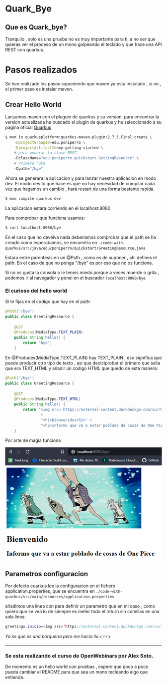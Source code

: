 # Quark_Bye

## Que es Quark_bye?

Tranquilo , solo es una prueba no es muy importante para ti, a no ser que quieras ver el proceso de un mono golpeando el teclado y que hace una API REST con quarkus.

# Pasos realizados

Se han realizado los pasos suponiendo que maven ya esta instalado , si no , el primer paso es instalar maven.

## Crear Hello World

Lanzamos maven con el pluguin de quarkus y su version, para encontrar la version actualizada he buscado el plugin de quarkus y he seleccionado a su pagina oficial [Quarkus](https://quarkus.io/guides/maven-tooling)

```bash
$ mvn io.quarkusplatform:quarkus-maven-plugin:2.7.5.Final:create \
    -DprojectGroupId=edu.poniperro \
    -DprojectArtifactId=my-getting-started \
    # para generar la clase REST
    -DclassName="edu.poniperro.quickstart.GettingResource" \
    # Primera ruta
    -Dpath="/bye"
```

Ahora se generara la aplicacion y para lanzar nuestra aplicacion en modo dev. El modo dev lo que hace es que no hay necesidad de compilar cada vez que hagamos un cambio , hará restart de una forma bastante rapida.

```bash
$ mvn compile quarkus dev
```

La aplicacion estara corriendo en el localhost:8080

Para comprobar que funciona usamos:

```bash
$ curl localhost:8080/bye
```

En el caso que no develva nada deberiamos comprobar que el path se ha creado como esperabamos, se encuentra en `./code-with-quarkus/src/java/edu/poniperro/quickstart/GreetingResource.java`

Estara entre parentesis en un @Path , como es de suponer , ahi defines el path. En el caso de que no ponga "/bye" es por eso que no os funciona.

Si no os gusta la consola o le teneis miedo porque a veces muerde o grita , podemos ir al navegador y ponel en el buscador `localhost:8080/bye`

### El curioso del hello world

Si te fijas en el codigo que hay en el path:

```Java
@Path("/bye")
public class GreetingResource {

    @GET
    @Produces(MediaType.TEXT_PLAIN)
    public String hello() {
        return "bye";
    }
```

En @Produces(MediaType.TEXT_PLAIN) hay TEXT_PLAIN , eso significa que puede producir otro tipo de texto , asi que deciciprobar el primero que salia que era TEXT_HTML y añadir un codigo HTML que quedo de esta manera:

```Java
@Path("/bye")
public class GreetingResource {

    @GET
    @Produces(MediaType.TEXT_HTML)
    public String hello() {
        return "<img src='https://external-content.duckduckgo.com/iu/?u=https%3A%2F%2F2img.net%2Fh%2F24.media.tumblr.com%2Ftumblr_lmjqalqtmX1qah4nko1_500.gif&f=1&nofb=1'%>"
                +
                "<h1>Bienvenido</h1>" +
                "<h2>Informo que va a estar poblado de cosas de One Piece</h2>";
    }
```

Por arte de magia funciona

<img src="./docs/quarkus_hello_wordl_html.PNG">

## Parametros configuracion

Por defecto cuarkus lee la configuracion en el fichero application.properties, que se encuentra en `./code-with-quarkus/src/main/resources/application.properties`

añadimos una linea con para definir un parametro que en mi caso , como quiero que se vea lo de siempre es meter todo el return sin comillas en una sola linea.

```Java
greetings.inicio=<img src='https://external-content.duckduckgo.com/iu/?u=https%3A%2F%2F2img.net%2Fh%2F24.media.tumblr.com%2Ftumblr_lmjqalqtmX1qah4nko1_500.gif&f=1&nofb=1'%>"<h1>Bienvenido</h1><h2>Informo que va a estar poblado de cosas de One Piece</h2>
```

_Ya se que es una porqueria pero me hacia ilu_ 👉👈

---

### Se esta realizando el curso de OpenWebinars por Alex Soto.

De momento es un hello world con pruebas , espero que poco a poco pueda cambiar el README para que sea un mono tecleando algo que entiende.
